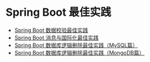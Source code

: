 # Spring Boot 最佳实践

- [Spring Boot 数据校验最佳实践](/spring-boot-validation/README.md)
- [Spring Boot 消息与国际化最佳实践](/spring-boot-message/README.md)
- [Spring Boot 数据库逻辑删除最佳实践（MySQL篇）](/spring-boot-softdelete-mysql/README.md)
- [Spring Boot 数据库逻辑删除最佳实践（MongoDB篇）](/spring-boot-softdelete-mongodb/README.md)

